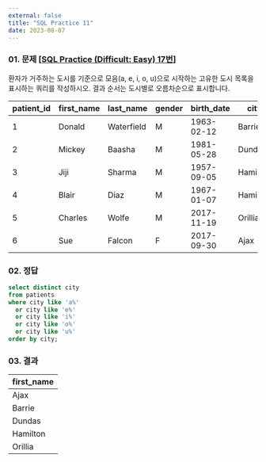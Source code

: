 ```yaml
---
external: false
title: "SQL Practice 11"
date: 2023-08-07
---
```


### 01. 문제 [[SQL Practice (Difficult: Easy) 17번](https://www.sql-practice.com/)]

환자가 거주하는 도시를 기준으로 모음(a, e, i, o, u)으로 시작하는 고유한 도시 목록을 표시하는 쿼리를 작성하시오.
결과 순서는 도시별로 오름차순으로 표시합니다.

| patient_id | first_name | last_name  | gender | birth_date | city     | province_id | allergies  | height | weight |
|------------|------------|------------|--------|------------|----------|-------------|------------|--------|--------|
| 1          | Donald     | Waterfield | M      | 1963-02-12 | Barrie   | ON          | NULL       | 156    | 65     |
| 2          | Mickey     | Baasha     | M      | 1981-05-28 | Dundas   | ON          | Sulfa      | 185    | 76     |
| 3          | Jiji       | Sharma     | M      | 1957-09-05 | Hamilton | ON          | Penicillin | 194    | 106    |
| 4          | Blair      | Diaz       | M      | 1967-01-07 | Hamilton | ON          | NULL       | 191    | 104    |
| 5          | Charles    | Wolfe      | M      | 2017-11-19 | Orillia  | ON          | Penicillin | 47     | 10     |
| 6          | Sue        | Falcon     | F      | 2017-09-30 | Ajax     | ON          | Penicillin | 43     | 5      |

### 02. 정답

```sql
select distinct city
from patients
where city like 'a%'
  or city like 'e%'
  or city like 'i%'
  or city like 'o%'
  or city like 'u%'
order by city;
```

### 03. 결과

| first_name |
|------------|
| Ajax       |
| Barrie     |
| Dundas     |
| Hamilton   |
| Orillia    |
